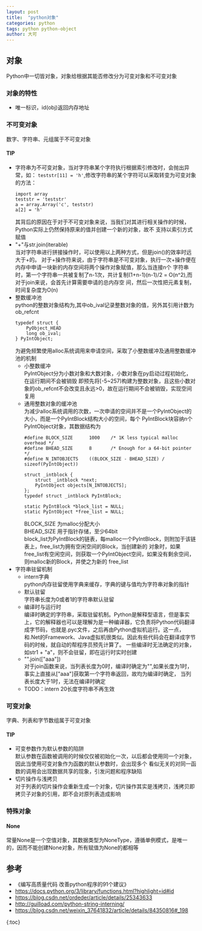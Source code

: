 ```yaml
---
layout: post
title:  "python对象"
categories: python
tags: python python-object
author: 大可
---
```


## 对象
Python中一切皆对象，对象给根据其能否修改分为可变对象和不可变对象

### 对象的特性
- 唯一标识，id(obj)返回内存地址

### 不可变对象
数字、字符串、元组属于不可变对象

#### TIP
- 字符串为不可变对象，当对字符串某个字符执行根据索引修改时，会抛出异常，如：
  ```teststr[11] = 'h'```,修改字符串的某个字符可以采取转变为可变对象的方法：
  ```
  import array
  teststr = 'teststr'
  a = array.Array('c', teststr)
  a[2] = 'h'
  ```
  其背后的原因在于对于不可变对象来说，当我们对其进行相关操作的时候，Python实际上仍然保持原来的值并创建一个新的对象，故不
  支持以索引方式赋值
- "+"与str.join(iterable)<br/>
  当对字符串进行拼接操作时，可以使用以上两种方式，但是join()的效率时远大于+的。
  对于+操作符来说，由于字符串是不可变对象，执行一次+操作便在内存中申请一块新的内存空间将两个操作对象赋值，那么当连接n个
  字符串时，第一个字符串一共被复制了n-1次，共计复制(1+n-1)(n-1)/2 = O(n^2),而对于join来说，会首先计算需要申请的总内存空
  间，然后一次性把元素复制，时间复杂度为O(n)
- 整数缓冲池<br/>
    python的整数对象结构为,其中ob_ival记录整数对象的值，另外其引用计数为ob_refcnt
    ```
    typedef struct {  
        PyObject_HEAD   
        long ob_ival;  
    } PyIntObject; 
    ```
    为避免频繁使用alloc系统调用来申请空间，采取了小整数缓冲及通用整数缓冲池的机制
    - 小整数缓冲<br/>
    PyIntObject分为小数对象和大数对象，小数对象在py启动过程初始化，在运行期间不会被销毁
    即预先将[-5~257)构建为整数对象，且这些小数对象的ob_refcnt不会改变且永远>0，故在运行期间不会被销毁，实现空间复用
    - 通用整数对象的缓冲池<br/>
    为减少alloc系统调用的次数，一次申请的空间并不是一个PyIntObject的大小，而是一个PyIntBlock结构大小的空间，每个
    PyIntBlock块容纳n个PyIntObject对象，其数据结构为
        ```
        #define BLOCK_SIZE      1000    /* 1K less typical malloc overhead */
        #define BHEAD_SIZE      8       /* Enough for a 64-bit pointer */
        #define N_INTOBJECTS    ((BLOCK_SIZE - BHEAD_SIZE) / sizeof(PyIntObject))
         
        struct _intblock {
            struct _intblock *next;
            PyIntObject objects[N_INTOBJECTS];
        };
        typedef struct _intblock PyIntBlock;
         
        static PyIntBlock *block_list = NULL;
        static PyIntObject *free_list = NULL;
        ```
        BLOCK_SIZE 为malloc分配大小<br/>
        BHEAD_SIZE 用于指针存储，至少64bit<br/>
        block_list为PyIntBlock的链表，每malloc一个PyIntBlock，则附加于该链表上，free_list为拥有空闲空间的Block，当创建新的
        对象时，如果free_list有空闲空间，则获取一个PyIntObject空间，如果没有剩余空间，则malloc新的Block，并使之为新的
        free_list
- 字符串驻留机制
    - intern字典<br/>
    python内存驻留使用字典来缓存，字典的键与值均为字符串对象的指针
    - 默认驻留<br/>
    字符串长度为0或者1的字符串默认驻留
    - 编译时与运行时<br/>
    编译时确定的字符串，采取驻留机制。Python是解释型语言，但是事实上，它的解释器也可以是理解为是一种编译器，它负责将Python代码翻译成字节码，也就是.pyc文件，之后再由Python虚拟机运行。这一点，和.Net的Framework、Java虚拟机很类似。因此有些代码会在翻译成字节码的时候，就自动的帮程序员预先计算了。
    一些编译时无法确定的对象，如str1 + "a"，则不会驻留，即在运行时实时创建
    - "".join(["aaa"])<br/>
    对于join函数来说，当列表长度为0时，编译时确定为"",如果长度为1时，事实上直接从["aaa"]获取第一个字符串返回，故均为编译时确定，
    当列表长度大于1时，无法在编译时确定
    - TODO：intern 20长度字符串不再生效
    
### 可变对象
字典、列表和字节数组属于可变对象

#### TIP
- 可变参数作为默认参数的陷阱<br/>
默认参数在函数被调用的时候仅仅被初始化一次，以后都会使用同一个对象，因此当使用可变对象作为函数的默认参数时，会出现多个
看似无关的对同一函数的调用会出现数据共享的现象，引发问题和程序缺陷
- 切片操作与浅拷贝<br/>
对于列表的切片操作会重新生成一个对象，切片操作其实是浅拷贝，浅拷贝即拷贝子对象的引用，即不会对原列表造成影响

### 特殊对象

#### None
常量None是一个空值对象，其数据类型为NoneType，遵循单例模式，是唯一的，因而不能创建None对象，所有赋值为None的都相等

## 参考
- 《编写高质量代码 改善python程序的91个建议》
- https://docs.python.org/3/library/functions.html?highlight=id#id
- https://blog.csdn.net/ordeder/article/details/25343633
- http://guilload.com/python-string-interning/
- https://blog.csdn.net/weixin_37641832/article/details/84350816#_198

{:toc}